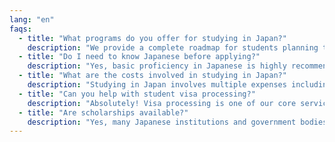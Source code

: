 ```yaml
---
lang: "en"
faqs:
  - title: "What programs do you offer for studying in Japan?"
    description: "We provide a complete roadmap for students planning to study in Japan. This includes Japanese language training (N5 to N1), preparation for the Specified Skilled Worker (SSW) program, as well as assistance with undergraduate, graduate, and vocational school admissions. Whether you're aiming for academic study or professional training, our consultancy helps you identify the right path, institution, and course based on your goals. We also guide you through every step—application, documentation, visa processing, and post-arrival support."
  - title: "Do I need to know Japanese before applying?"
    description: "Yes, basic proficiency in Japanese is highly recommended. Most Japanese institutions require at least an N5 or N4 level in the Japanese Language Proficiency Test (JLPT). If you're applying for SSW or vocational schools, passing language and skills tests is mandatory. Don’t worry—we provide certified language classes that help you build fluency, cultural understanding, and communication skills. Our language training also includes mock interviews and exam preparation tailored for Japanese institutions and job roles."
  - title: "What are the costs involved in studying in Japan?"
    description: "Studying in Japan involves multiple expenses including tuition fees, application charges, visa processing, flight tickets, insurance, and daily living costs. Tuition may range from ¥500,000 to ¥1,000,000 per year depending on the program and institution. Additionally, living expenses (rent, food, transport) can average ¥80,000–¥150,000 per month. We offer transparent, itemized cost breakdowns and help you budget effectively. Some costs are one-time (like documentation), while others are ongoing. We’ll help you plan accordingly."
  - title: "Can you help with student visa processing?"
    description: "Absolutely! Visa processing is one of our core services. We ensure your application meets the exact requirements set by the Japanese immigration authority. This includes preparing your academic transcripts, financial documents, admission letters, and health records. We also guide you through the Certificate of Eligibility (CoE) process and coordinate with Japanese schools for timely approvals. From filling forms to tracking progress, our team takes care of all the steps to minimize rejection risks."
  - title: "Are scholarships available?"
    description: "Yes, many Japanese institutions and government bodies offer scholarships for international students. These may cover full or partial tuition, living expenses, or travel costs. Popular scholarships include MEXT, JASSO, and private university-specific grants. Eligibility depends on academic performance, attendance, and sometimes a separate scholarship entrance test. Our team helps you identify suitable scholarships, prepare the required documents, and apply ahead of deadlines. We also offer tips for writing impactful scholarship essays and personal statements."
---
```

